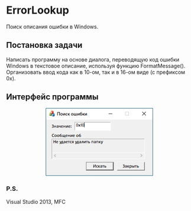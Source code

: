# ErrorLookup
Поиск описания ошибки в Windows.

## Постановка задачи
Написать программу на основе диалога, переводящую код ошибки Windows в текстовое описание, используя функцию FormatMessage(). Организовать ввод кода как в 10-ом, так и в 16-ом виде (с префиксом 0x).

## Интерфейс программы
<p align="center"><img src="/screenshots/1.png"/></p>

### P.S.
Visual Studio 2013, MFC
